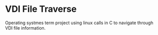 # VDI File Traverse 

Operating systmes term project using linux calls in C to navigate through VDI file information.

